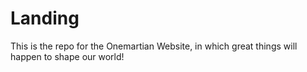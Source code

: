 # Landing
This is the repo for the Onemartian Website, in which great things will happen to shape our world!
